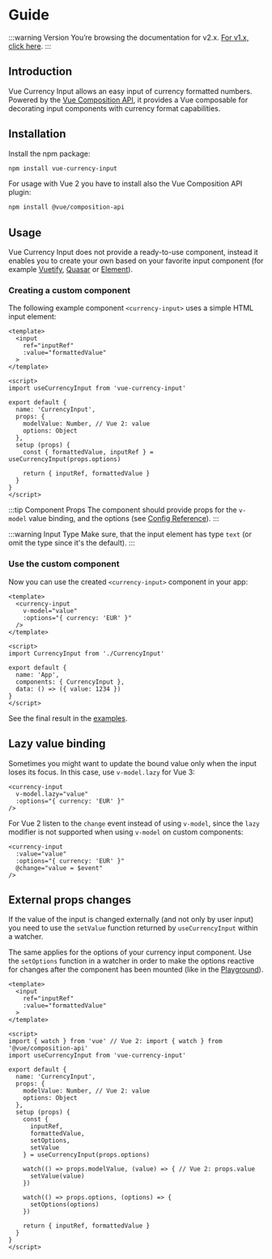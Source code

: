 # Guide

:::warning Version
You’re browsing the documentation for v2.x. [For v1.x, click here](https://vue-currency-input-v1.netlify.app/).
:::

## Introduction
Vue Currency Input allows an easy input of currency formatted numbers. Powered by the [Vue Composition API](https://v3.vuejs.org/guide/composition-api-introduction.html), it provides a Vue composable for decorating input components with currency format capabilities.

## Installation
Install the npm package:

```bash
npm install vue-currency-input
```

For usage with Vue 2 you have to install also the Vue Composition API plugin:

```bash
npm install @vue/composition-api
```

## Usage
Vue Currency Input does not provide a ready-to-use component, instead it enables you to create your own based on your favorite input component (for example [Vuetify](https://vuetifyjs.com/en/components/text-fields/), [Quasar](https://quasar.dev/vue-components/input) or [Element](https://element.eleme.io/#/en-US/component/input)).

### Creating a custom component
The following example component `<currency-input>` uses a simple HTML input element:

```vue
<template>
  <input 
    ref="inputRef" 
    :value="formattedValue"
  >
</template>

<script>
import useCurrencyInput from 'vue-currency-input'

export default {
  name: 'CurrencyInput',
  props: {
    modelValue: Number, // Vue 2: value
    options: Object
  },
  setup (props) {
    const { formattedValue, inputRef } = useCurrencyInput(props.options)

    return { inputRef, formattedValue }
  }
}
</script>
```

:::tip Component Props
The component should provide props for the `v-model` value binding, and the options (see [Config Reference](config)).
:::

:::warning Input Type
Make sure, that the input element has type `text` (or omit the type since it's the default).
:::

### Use the custom component
Now you can use the created `<currency-input>` component in your app:
```vue
<template>
  <currency-input 
    v-model="value" 
    :options="{ currency: 'EUR' }"
  />
</template>

<script>
import CurrencyInput from './CurrencyInput'

export default {
  name: 'App',
  components: { CurrencyInput },
  data: () => ({ value: 1234 })
}
</script> 
```

See the final result in the [examples](examples#simple-html-input-element).

## Lazy value binding
Sometimes you might want to update the bound value only when the input loses its focus. In this case, use `v-model.lazy` for Vue 3:

```vue
<currency-input
  v-model.lazy="value"
  :options="{ currency: 'EUR' }"
/>
```
For Vue 2 listen to the `change` event instead of using `v-model`, since the `lazy` modifier is not supported when using `v-model` on custom components:
```vue
<currency-input
  :value="value"
  :options="{ currency: 'EUR' }"
  @change="value = $event"
/>
```

## External props changes
If the value of the input is changed externally (and not only by user input) you need to use the `setValue` function returned by `useCurrencyInput` within a watcher.

The same applies for the options of your currency input component. Use the `setOptions` function in a watcher in order to make the options reactive for changes after the component has been mounted (like in the [Playground](playground)).

```vue
<template>
  <input 
    ref="inputRef" 
    :value="formattedValue"
  >
</template>

<script>
import { watch } from 'vue' // Vue 2: import { watch } from '@vue/composition-api' 
import useCurrencyInput from 'vue-currency-input'

export default {
  name: 'CurrencyInput',
  props: {
    modelValue: Number, // Vue 2: value
    options: Object
  },
  setup (props) {
    const {
      inputRef,
      formattedValue,
      setOptions,
      setValue
    } = useCurrencyInput(props.options)

    watch(() => props.modelValue, (value) => { // Vue 2: props.value
      setValue(value)
    })

    watch(() => props.options, (options) => {
      setOptions(options)
    })

    return { inputRef, formattedValue }
  }
}
</script>
```
